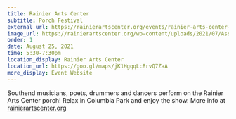 ```yaml
---
title: Rainier Arts Center
subtitle: Porch Festival
external_url: https://rainierartscenter.org/events/rainier-arts-center-porch-festival-397/
image_url: https://rainierartscenter.org/wp-content/uploads/2021/07/Asset-32.png?updatedAt=1628230081389
order: 1
date: August 25, 2021
time: 5:30-7:30pm
location_display: Rainier Arts Center
location_url: https://goo.gl/maps/jK1HgqqLc8rvQ7ZaA
more_display: Event Website
---
```


Southend musicians, poets, drummers and dancers perform on the Rainier Arts Center porch!
Relax in Columbia Park and enjoy the show. More info at [rainierartscenter.org](https://rainierartscenter.org)
